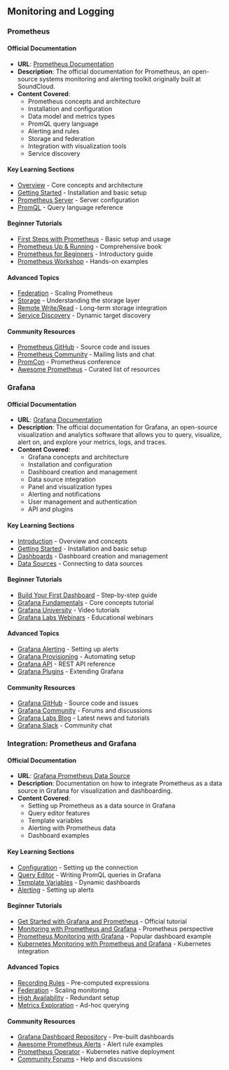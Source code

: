 ## Monitoring and Logging

### Prometheus

#### Official Documentation
- **URL**: [Prometheus Documentation](https://prometheus.io/docs/introduction/overview/)
- **Description**: The official documentation for Prometheus, an open-source systems monitoring and alerting toolkit originally built at SoundCloud.
- **Content Covered**:
  - Prometheus concepts and architecture
  - Installation and configuration
  - Data model and metrics types
  - PromQL query language
  - Alerting and rules
  - Storage and federation
  - Integration with visualization tools
  - Service discovery

#### Key Learning Sections
- [Overview](https://prometheus.io/docs/introduction/overview/) - Core concepts and architecture
- [Getting Started](https://prometheus.io/docs/prometheus/latest/getting_started/) - Installation and basic setup
- [Prometheus Server](https://prometheus.io/docs/prometheus/latest/configuration/configuration/) - Server configuration
- [PromQL](https://prometheus.io/docs/prometheus/latest/querying/basics/) - Query language reference

#### Beginner Tutorials
- [First Steps with Prometheus](https://prometheus.io/docs/introduction/first_steps/) - Basic setup and usage
- [Prometheus Up & Running](https://www.oreilly.com/library/view/prometheus-up/9781492034131/) - Comprehensive book
- [Prometheus for Beginners](https://itnext.io/prometheus-for-beginners-5f20c2e89b6c) - Introductory guide
- [Prometheus Workshop](https://github.com/yolossn/Prometheus-Basics) - Hands-on examples

#### Advanced Topics
- [Federation](https://prometheus.io/docs/prometheus/latest/federation/) - Scaling Prometheus
- [Storage](https://prometheus.io/docs/prometheus/latest/storage/) - Understanding the storage layer
- [Remote Write/Read](https://prometheus.io/docs/operating/integrations/#remote-endpoints-and-storage) - Long-term storage integration
- [Service Discovery](https://prometheus.io/docs/prometheus/latest/configuration/configuration/#scrape_config) - Dynamic target discovery

#### Community Resources
- [Prometheus GitHub](https://github.com/prometheus/prometheus) - Source code and issues
- [Prometheus Community](https://prometheus.io/community/) - Mailing lists and chat
- [PromCon](https://promcon.io/) - Prometheus conference
- [Awesome Prometheus](https://github.com/roaldnefs/awesome-prometheus) - Curated list of resources

### Grafana

#### Official Documentation
- **URL**: [Grafana Documentation](https://grafana.com/docs/)
- **Description**: The official documentation for Grafana, an open-source visualization and analytics software that allows you to query, visualize, alert on, and explore your metrics, logs, and traces.
- **Content Covered**:
  - Grafana concepts and architecture
  - Installation and configuration
  - Dashboard creation and management
  - Data source integration
  - Panel and visualization types
  - Alerting and notifications
  - User management and authentication
  - API and plugins

#### Key Learning Sections
- [Introduction](https://grafana.com/docs/grafana/latest/introduction/) - Overview and concepts
- [Getting Started](https://grafana.com/docs/grafana/latest/getting-started/) - Installation and basic setup
- [Dashboards](https://grafana.com/docs/grafana/latest/dashboards/) - Dashboard creation and management
- [Data Sources](https://grafana.com/docs/grafana/latest/datasources/) - Connecting to data sources

#### Beginner Tutorials
- [Build Your First Dashboard](https://grafana.com/docs/grafana/latest/getting-started/build-first-dashboard/) - Step-by-step guide
- [Grafana Fundamentals](https://grafana.com/tutorials/grafana-fundamentals/) - Core concepts tutorial
- [Grafana University](https://grafana.com/videos/) - Video tutorials
- [Grafana Labs Webinars](https://grafana.com/videos/webinars/) - Educational webinars

#### Advanced Topics
- [Grafana Alerting](https://grafana.com/docs/grafana/latest/alerting/) - Setting up alerts
- [Grafana Provisioning](https://grafana.com/docs/grafana/latest/administration/provisioning/) - Automating setup
- [Grafana API](https://grafana.com/docs/grafana/latest/developers/http_api/) - REST API reference
- [Grafana Plugins](https://grafana.com/docs/grafana/latest/developers/plugins/) - Extending Grafana

#### Community Resources
- [Grafana GitHub](https://github.com/grafana/grafana) - Source code and issues
- [Grafana Community](https://community.grafana.com/) - Forums and discussions
- [Grafana Labs Blog](https://grafana.com/blog/) - Latest news and tutorials
- [Grafana Slack](https://slack.grafana.com/) - Community chat

### Integration: Prometheus and Grafana

#### Official Documentation
- **URL**: [Grafana Prometheus Data Source](https://grafana.com/docs/grafana/latest/datasources/prometheus/)
- **Description**: Documentation on how to integrate Prometheus as a data source in Grafana for visualization and dashboarding.
- **Content Covered**:
  - Setting up Prometheus as a data source in Grafana
  - Query editor features
  - Template variables
  - Alerting with Prometheus data
  - Dashboard examples

#### Key Learning Sections
- [Configuration](https://grafana.com/docs/grafana/latest/datasources/prometheus/#configure-the-data-source) - Setting up the connection
- [Query Editor](https://grafana.com/docs/grafana/latest/datasources/prometheus/#query-editor) - Writing PromQL queries in Grafana
- [Template Variables](https://grafana.com/docs/grafana/latest/datasources/prometheus/#templating) - Dynamic dashboards
- [Alerting](https://grafana.com/docs/grafana/latest/datasources/prometheus/#alerting) - Setting up alerts

#### Beginner Tutorials
- [Get Started with Grafana and Prometheus](https://grafana.com/docs/grafana/latest/getting-started/get-started-grafana-prometheus/) - Official tutorial
- [Monitoring with Prometheus and Grafana](https://prometheus.io/docs/visualization/grafana/) - Prometheus perspective
- [Prometheus Monitoring with Grafana](https://grafana.com/grafana/dashboards/1860-node-exporter-full/) - Popular dashboard example
- [Kubernetes Monitoring with Prometheus and Grafana](https://github.com/kubernetes/kube-state-metrics) - Kubernetes integration

#### Advanced Topics
- [Recording Rules](https://prometheus.io/docs/prometheus/latest/configuration/recording_rules/) - Pre-computed expressions
- [Federation](https://prometheus.io/docs/prometheus/latest/federation/) - Scaling monitoring
- [High Availability](https://grafana.com/docs/grafana/latest/setup-grafana/set-up-ha/) - Redundant setup
- [Metrics Exploration](https://grafana.com/docs/grafana/latest/explore/) - Ad-hoc querying

#### Community Resources
- [Grafana Dashboard Repository](https://grafana.com/grafana/dashboards/) - Pre-built dashboards
- [Awesome Prometheus Alerts](https://awesome-prometheus-alerts.grep.to/) - Alert rule examples
- [Prometheus Operator](https://github.com/prometheus-operator/prometheus-operator) - Kubernetes native deployment
- [Community Forums](https://community.grafana.com/c/support/prometheus/45) - Help and discussions

